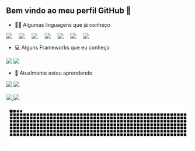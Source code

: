 ## Bem vindo ao meu perfil GitHub  👋

<!--
**Giovanna-Lanzillotta/Giovanna-Lanzillotta** is a ✨ _special_ ✨ repository because its `README.md` (this file) appears on your GitHub profile.
Here are some ideas to get you started:

- 🔭 I’m currently working on ...
-->
- 🐱‍💻 Algumas linguagens que já conheço

<div style="display: flex; flex-wrap: wrap; gap: 10px;">
  
  <img src="https://cdn.jsdelivr.net/gh/devicons/devicon@latest/icons/c/c-original.svg" width="5%" height="auto"/>
  <img src="https://cdn.jsdelivr.net/gh/devicons/devicon@latest/icons/php/php-original.svg" width="5%" height="auto"/>
  <img src="https://cdn.jsdelivr.net/gh/devicons/devicon@latest/icons/html5/html5-original.svg" width="5%" height="auto"/>
  <img src="https://cdn.jsdelivr.net/gh/devicons/devicon@latest/icons/css3/css3-original.svg" width="5%" height="auto"/> 
  <img src="https://cdn.jsdelivr.net/gh/devicons/devicon@latest/icons/javascript/javascript-original.svg" width="5%" height="auto" />     
  <img src="https://cdn.jsdelivr.net/gh/devicons/devicon@latest/icons/java/java-original-wordmark.svg" width="5%" height="auto"/>
  <img src="https://cdn.jsdelivr.net/gh/devicons/devicon@latest/icons/python/python-original-wordmark.svg" width="5%" height="auto"/>
</div>


- 💻 Alguns Frameworks que eu conheço
  
<div>
<img src="https://cdn.jsdelivr.net/gh/devicons/devicon@latest/icons/bootstrap/bootstrap-original.svg"  width="5%" height="auto" />                    
<img src="https://cdn.jsdelivr.net/gh/devicons/devicon@latest/icons/django/django-plain-wordmark.svg"  width="5%" height="auto" />                                  
</div>

                              
- 🌱 Atualmente estou aprendendo

 <div>
   <img src="https://cdn.jsdelivr.net/gh/devicons/devicon@latest/icons/csharp/csharp-original.svg"  width="5%" height="auto"/> 
   <img src="https://cdn.jsdelivr.net/gh/devicons/devicon@latest/icons/dot-net/dot-net-original.svg"  width="5%" height="auto"/>         
 </div> 

<br>

<div>
  <a href="https://github.com/Giovanna-Lanzillotta">
    <img loading="lazy" height="180em" src="https://github-readme-stats.vercel.app/api/top-langs/?username=Giovanna-Lanzillotta&layout=compact&langs_count=7&theme=dracula"/>
    <img loading="lazy" height="180em" src="https://github-readme-stats.vercel.app/api?username=Giovanna-Lanzillotta&show_icons=true&theme=dracula&include_all_commits=true&count_private=true"/>
  </a>
</div>
      
<!--
- 👯 I’m looking to collaborate on ...
- 🤔 I’m looking for help with ...
- 💬 Ask me about ...
- 📫 How to reach me: ...
- 😄 Pronouns: ...
- ⚡ Fun fact: ...
![Snake animation](https://github.com/Giovanna-Lanzillotta/Giovanna-Lanzillotta/blob/output/github-contribution-grid-snake.svg)
-->
![Snake animation](https://github.com/Giovanna-Lanzillotta/Giovanna-Lanzillotta/raw/output/github-contribution-grid-snake.svg)
